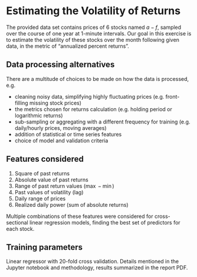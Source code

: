 # Estimating the Volatility of Returns

The provided data set contains prices of $6$ stocks named $a-f$, sampled over the course of one year
at $1$-minute intervals. Our goal in this exercise is to estimate the volatility of these stocks over the month
following given data, in the metric of “annualized percent returns”. 

## Data processing alternatives
There are a multitude of choices to be made on how the data is processed, e.g.
- cleaning noisy data, simplifying highly fluctuating prices (e.g. front-filling missing stock prices)
- the metrics chosen for returns calculation (e.g. holding period or logarithmic returns)
- sub-sampling or aggregating with a different frequency for training (e.g. daily/hourly prices, moving averages)
- addition of statistical or time series features
- choice of model and validation criteria

## Features considered 
1. Square of past returns
2. Absolute value of past returns
3. Range of past return values ($\max-\min$)
4. Past values of volatility (lag)
5. Daily range of prices
6. Realized daily power (sum of absolute returns)

Multiple combinations of these features were considered for cross-sectional linear regression models, finding the best set of predictors for each stock. 

## Training parameters
Linear regressor with 20-fold cross validation. Details mentioned in the Jupyter notebook and methodology, results summarized in the report PDF. 



